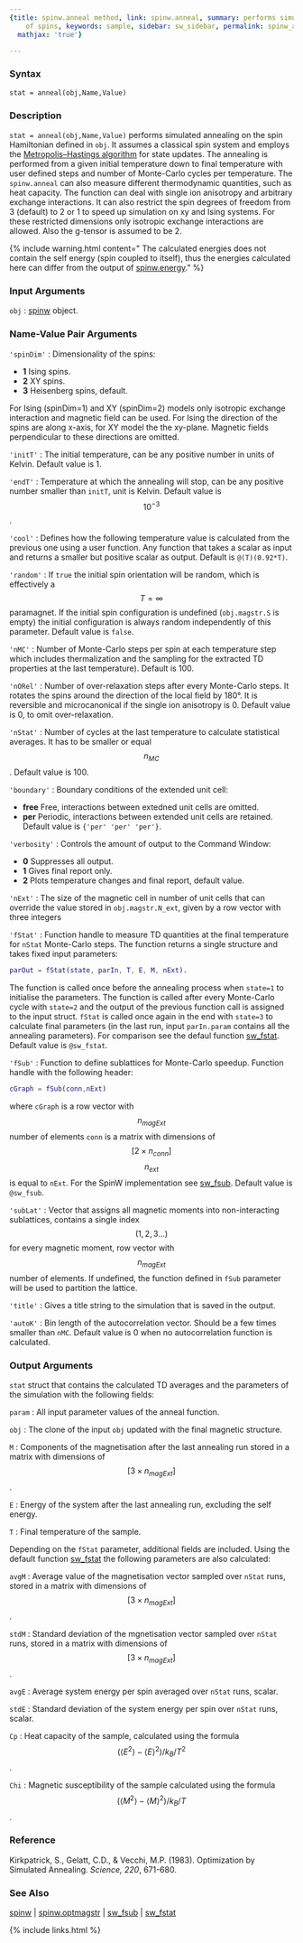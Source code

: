 ```yaml
---
{title: spinw.anneal method, link: spinw.anneal, summary: performs simulated annealing
    of spins, keywords: sample, sidebar: sw_sidebar, permalink: spinw_anneal, folder: spinw,
  mathjax: 'true'}

---
```

  
### Syntax
  
`stat = anneal(obj,Name,Value)`
  
### Description
  
`stat = anneal(obj,Name,Value)` performs simulated annealing on the spin
Hamiltonian defined in `obj`. It assumes a classical spin system and
employs the [Metropolis–Hastings
algorithm](https://en.wikipedia.org/wiki/Metropolis–Hastings_algorithm)
for state updates. The annealing is performed from a given initial
temperature down to final temperature with user defined steps and number
of Monte-Carlo cycles per temperature. The `spinw.anneal` can also
measure different thermodynamic quantities, such as heat capacity. The
function can deal with single ion anisotropy and arbitrary exchange
interactions. It can also restrict the spin degrees of freedom from 3
(default) to 2 or 1 to speed up simulation on xy and Ising systems. For
these restricted dimensions only isotropic exchange interactions are
allowed. Also the g-tensor is assumed to be 2.
   
{% include warning.html content=" The calculated energies does not contain the self energy (spin
coupled to itself), thus the energies calculated here can differ from the
output of [spinw.energy](spinw_energy)." %}
   
  
### Input Arguments
  
`obj`
: [spinw](spinw) object.
  
### Name-Value Pair Arguments
  
`'spinDim'`
: Dimensionality of the spins:
  * **1**     Ising spins.
  * **2**     XY spins.
  * **3**     Heisenberg spins, default.
 
  For Ising (spinDim=1) and XY (spinDim=2) models only isotropic
  exchange interaction and magnetic field can be used. For Ising
  the direction of the spins are along x-axis, for XY model the
  the xy-plane. Magnetic fields perpendicular to these directions
  are omitted.
  
`'initT'`
: The initial temperature, can be any positive number
  in units of Kelvin. Default value is 1.
  
`'endT'`
: Temperature at which the annealing will stop, can be any positive number
  smaller than `initT`, unit is Kelvin.
  Default value is $$10^{-3}$$.
  
`'cool'`
: Defines how the following temperature value is calculated from the
  previous one using a user function. Any function that takes a scalar as input and
  returns a smaller but positive scalar as output. Default is `@(T)(0.92*T)`.
  
`'random'`
: If `true` the initial spin orientation will be random, which is
  effectively a $$T=\infty$$ paramagnet. If the initial spin configuration
  is undefined (`obj.magstr.S` is empty) the initial configuration
  is always random independently of this parameter.
  Default value is `false`.
  
`'nMC'`
: Number of Monte-Carlo steps per spin at each temperature
  step  which includes thermalization and the sampling for the extracted 
  TD properties at the last temperature). Default is 100.
  
`'nORel'`
: Number of over-relaxation steps after every Monte-Carlo
  steps. It rotates the spins around the direction of the local field by
  180°. It is reversible and microcanonical if the single ion
  anisotropy is 0. Default value is 0, to omit over-relaxation.
  
`'nStat'`
: Number of cycles at the last temperature to calculate
  statistical averages. It has to be smaller or equal $$n_{MC}$$.
  Default value is 100.
  
`'boundary'`
: Boundary conditions of the extended unit cell:
  * **free**  Free, interactions between extedned unit cells are
              omitted.
  * **per**   Periodic, interactions between extended unit cells
              are retained.
  Default value is `{'per' 'per' 'per'}`.
  
`'verbosity'`
: Controls the amount of output to the Command Window:
  * **0**   Suppresses all output.
  * **1**   Gives final report only.
  * **2**   Plots temperature changes and final report, default value.
  
`'nExt'`
: The size of the magnetic cell in number of unit cells that can override
  the value stored in `obj.magstr.N_ext`, given by a row vector with
  three integers
  
`'fStat'`
: Function handle to measure TD quantities at the final temperature
  for `nStat` Monte-Carlo steps. The function returns a single structure
  and takes fixed input parameters:
  ```matlab
  parOut = fStat(state, parIn, T, E, M, nExt).
  ```
  The function is called once before the annealing process
  when `state=1` to initialise the parameters. The function is called
  after every Monte-Carlo cycle with `state=2` and the output of the
  previous function call is assigned to the input struct. `fStat` is called
  once again in the end with `state=3` to calculate final parameters (in
  the last run, input `parIn.param` contains all the annealing
  parameters). For comparison see the defaul function [sw_fstat](sw_fstat).
  Default value is `@sw_fstat`.
  
`'fSub'`
: Function to define sublattices for Monte-Carlo speedup. Function handle
  with the following header:
  ```matlab
  cGraph = fSub(conn,nExt)
  ```
  where `cGraph` is a row vector with $$n_{magExt}$$ number of elements
  `conn` is a matrix with dimensions of $$[2\times n_{conn}]$$ $$n_{ext}$$ is
  equal to `nExt`. For the SpinW implementation see [sw_fsub](sw_fsub). Default
  value is `@sw_fsub`.
  
`'subLat'`
: Vector that assigns all magnetic moments into non-interacting
  sublattices, contains a single index $$(1,2,3...)$$ for every
  magnetic moment, row vector with $$n_{magExt}$$ number of elements. If
  undefined, the function defined in `fSub` parameter will be used to
  partition the lattice.
  
`'title'`
: Gives a title string to the simulation that is saved in the
  output.
  
`'autoK'`
: Bin length of the autocorrelation vector. Should be a few times
  smaller than `nMC`. Default value is 0 when no autocorrelation function
  is calculated.
  
### Output Arguments
  
`stat` struct that contains the calculated TD averages and the parameters
of the simulation with the following fields:
 
`param`
: All input parameter values of the anneal function.
  
`obj`
: The clone of the input `obj` updated with the final magnetic
  structure.
  
`M`
: Components of the magnetisation after the last annealing
  run stored in a matrix with dimensions of $$[3\times n_{magExt}]$$.
  
`E`
: Energy of the system after the last annealing run, excluding the self
  energy.
  
`T`
: Final temperature of the sample.
  
Depending on the `fStat` parameter, additional fields are included. Using
the default function [sw_fstat](sw_fstat) the following parameters are also
calculated:
  
`avgM`
: Average value of the magnetisation vector sampled over `nStat` runs,
  stored in a matrix with dimensions of $$[3\times n_{magExt}]$$.
  
`stdM`
: Standard deviation of the mgnetisation vector sampled over
  `nStat` runs, stored in a matrix with dimensions of $$[3\times
  n_{magExt}]$$.
  
`avgE`
: Average system energy per spin averaged over `nStat` runs, scalar.
  
`stdE`
: Standard deviation of the system energy per spin over
  `nStat` runs, scalar.
  
`Cp`
: Heat capacity of the sample, calculated using the formula $$(\langle E^2\rangle-\langle E\rangle^2)/k_B/T^2$$.
  
`Chi`
: Magnetic susceptibility of the sample calculated using the formula $$(\langle M^2\rangle-\langle M\rangle^2)/k_B/T$$.
 
 
### Reference
 
   Kirkpatrick, S., Gelatt, C.D., & Vecchi, M.P. (1983). Optimization by
   Simulated Annealing. _Science, 220_, 671-680.
  
### See Also
  
[spinw](spinw) \| [spinw.optmagstr](spinw_optmagstr) \| [sw_fsub](sw_fsub) \| [sw_fstat](sw_fstat)
 
[TD]: Thermodynamic
 

{% include links.html %}
